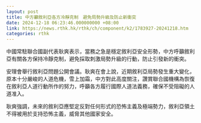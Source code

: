 ```yaml
---
layout: post
title: 中方籲敘利亞各方冷靜克制　避免局勢升級及防止新衝突
date: 2024-12-18 06:23:46.000000000 +08:00
link: https://news.rthk.hk/rthk/ch/component/k2/1783927-20241218.htm
categories: rthk
---
```


中國常駐聯合國副代表耿爽表示，當務之急是穩定敘利亞安全形勢，中方呼籲敘利亞有關各方保持冷靜克制，避免採取刺激局勢升級的行動，防止引發新的衝突。

安理會舉行敘利亞問題公開會議。耿爽在會上說，近期敘利亞局勢發生重大變化，原本十分嚴峻的人道危機，雪上加霜，中方對此高度關注，讚賞聯合國機構為恢復在敘利亞人道行動所作的努力，呼籲各方履行國際人道法義務，確保不受阻礙的人道准入。

耿爽強調，未來的敘利亞應堅定反對任何形式的恐怖主義及極端勢力，敘利亞領土不得被用於支持恐怖主義，威脅其他國家安全。
